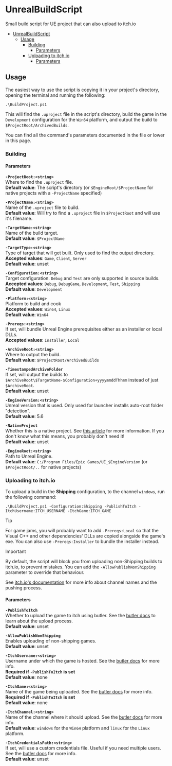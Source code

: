 # UnrealBuildScript
Small build script for UE project that can also upload to itch.io

- [UnrealBuildScript](#unrealbuildscript)
	- [Usage](#usage)
		- [Building](#building)
			- [Parameters](#parameters)
		- [Uploading to itch.io](#uploading-to-itchio)
			- [Parameters](#parameters-1)

## Usage

The easiest way to use the script is copying it in your project's directory, opening the terminal and running the following:

```pwsh
.\BuildProject.ps1
```

This will find the `.uproject` file in the script's directory, build the game in the `Development` configuration for the `Win64` platform, and output the build to `$ProjectRoot/ArchivedBuilds`.

You can find all the command's parameters documented in the file or lower in this page.

### Building

#### Parameters

**`-ProjectRoot:<string>`**  
Where to find the `.uproject` file.  
**Default value**: The script's directory (or `$EngineRoot/$ProjectName` for native projects with a `-ProjectName` specified)

**`-ProjectName:<string>`**  
Name of the `.uproject` file to build.  
**Default value**: Will try to find a `.uproject` file in `$ProjectRoot` and will use it's filename.

**`-TargetName:<string>`**  
Name of the build target.  
**Default value**: `$ProjectName`

**`-TargetType:<string>`**  
Type of target that will get built. Only used to find the output directory.  
**Accepted values**: `Game`, `Client`, `Server`  
**Default value**: unset

**`-Configuration:<string>`**  
Target configuration. `Debug` and `Test` are only supported in source builds.  
**Accepted values**: `Debug`, `DebugGame`, `Development`, `Test`, `Shipping`  
**Default value**: `Development`

**`-Platform:<string>`**  
Platform to build and cook  
**Accepted values**: `Win64`, `Linux`  
**Default value**: `Win64`

**`-Prereqs:<string>`**  
If set, will bundle Unreal Engine prerequisites either as an installer or local DLLs.  
**Accepted values**: `Installer`, `Local`

**`-ArchiveRoot:<string>`**  
Where to output the build.  
**Default value**: `$ProjectRoot/ArchivedBuilds`

**`-TimestampedArchiveFolder`**  
If set, will output the builds to `$ArchiveRoot\$TargetName-$Configuration+yyyymmddThhmm` instead of just `$ArchiveRoot`.  
**Default value**: unset

**`-EngineVersion:<string>`**  
Unreal version that is used. Only used for launcher installs auto-root folder "detection".  
**Default value**: 5.6

**`-NativeProject`**  
Whether this is a native project. See [this article](https://dev.epicgames.com/community/learning/knowledge-base/eP9R/unreal-engine-what-s-a-native-project) for more information. If you don't know what this means, you probably don't need it!  
**Default value**: unset

**`-EngineRoot:<string>`**  
Path to Unreal Engine.  
**Default value**: `C:/Program Files/Epic Games/UE_$EngineVersion` (or `$ProjectRoot/..` for native projects)

### Uploading to itch.io

To upload a build in the **Shipping** configuration, to the channel `windows`, run the following command:

```pwsh
.\BuildProject.ps1 -Configuration:Shipping -PublishToItch -ItchUsername:ITCH_USERNAME -ItchGame:ITCH_GAME
```
> [!TIP]
> For game jams, you will probably want to add `-Prereqs:Local` so that the Visual C++ and other dependencies' DLLs are copied alongside the game's exe. You can also use `-Prereqs:Installer` to bundle the installer instead.

> [!IMPORTANT]
> By default, the script will block you from uploading non-Shipping builds to itch.io, to prevent mistakes. You can add the `-AllowPublishNonShipping` parameter to override that behaviour.

See [itch.io's documentation](https://itch.io/docs/butler/pushing.html) for more info about channel names and the pushing process.

#### Parameters

**`-PublishToItch`**  
Whether to upload the game to itch using butler. See the [butler docs](https://itch.io/docs/butler/) to learn about the upload process.  
**Default value**: unset

**`-AllowPublishNonShipping`**  
Enables uploading of non-shipping games.  
**Default value**: unset

**`-ItchUsername:<string>`**  
Username under which the game is hosted. See the [butler docs](https://itch.io/docs/butler/pushing.html) for more info.  
**Required if `-PublishToItch` is set**  
**Default value**: none

**`-ItchGame:<string>`**  
Name of the game being uploaded. See the [butler docs](https://itch.io/docs/butler/pushing.html) for more info.  
**Required if `-PublishToItch` is set**  
**Default value**: none

**`-ItchChannel:<string>`**  
Name of the channel where it should upload. See the [butler docs](https://itch.io/docs/butler/pushing.html) for more info.  
**Default value**: `windows` for the `Win64` platform and `linux` for the `Linux` platform.

**`-ItchCredentialsPath:<string>`**  
If set, will use a custom credentials file. Useful if you need multiple users. See the [butler docs](https://itch.io/docs/butler/login.html) for more info.  
**Default value**: unset
